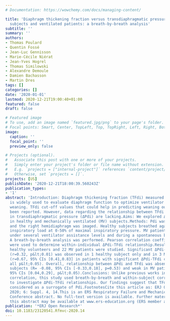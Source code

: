 ```yaml
---
# Documentation: https://wowchemy.com/docs/managing-content/

title: 'Diaphragm thickening fraction versus transdiaphragmatic pressure in healthy
  subjects and ventilated patients: a breath-by-breath analysis'
subtitle: ''
summary: ''
authors:
- Thomas Poulard
- Quentin Fossé
- Jean-Luc Gennisson
- Marie-Cécile Niérat
- Jean-Yves Hogrel
- Thomas Similowski
- Alexandre Demoule
- Damien Bachasson
- Martin Dres
tags: []
categories: []
date: '2020-01-01'
lastmod: 2020-12-21T19:00:40+01:00
featured: false
draft: false

# Featured image
# To use, add an image named `featured.jpg/png` to your page's folder.
# Focal points: Smart, Center, TopLeft, Top, TopRight, Left, Right, BottomLeft, Bottom, BottomRight.
image:
  caption: ''
  focal_point: ''
  preview_only: false

# Projects (optional).
#   Associate this post with one or more of your projects.
#   Simply enter your project's folder or file name without extension.
#   E.g. `projects = ["internal-project"]` references `content/project/deep-learning/index.md`.
#   Otherwise, set `projects = []`.
projects: [US]
publishDate: '2020-12-21T18:00:39.560243Z'
publication_types:
- '1'
abstract: 'Introduction: Diaphragm thickening fraction (TFdi) measured by ultrasound
  is widely used to evaluate diaphragm function to optimize ventilator support and
  weaning. TFdi cut-off values that could help in predicting weaning outcome have
  been reported. However, data regarding the relationship between TFdi and the changes
  in transdiaphragmatic pressure (ΔPdi) are lacking.Aims: We explored ΔPdi-TFdi relationship
  in healthy and mechanically ventilated (MV) subjects.Methods: Pdi was monitored
  and the right hemidiaphragm was imaged. Healthy subjects breathed against an external
  inspiratory load at 0-50% of maximal inspiratory pressure. MV patients were tested
  under several ventilator assistance levels and during a spontaneous breathing trial.
  A breath-by-breath analysis was performed. Pearson correlation coefficients (r)
  were used to determine within-individual ΔPdi-TFdi relationship.Results: Fifteen
  healthy volunteers and 22 MV patients were studied. Significant ΔPdi-TFdi correlation
  (r=0.32, p&lt;0.01) was observed in 1 healthy subject only and in 3 MV patients
  (r=0.67, 95% CIs [0.41,0.83] in patients with significant ΔPdi-TFdi correlation,
  all p&lt;0.05). Overall, relationship between ΔPdi and TFdi was absent in healthy
  subjects (R= -0.08, 95% CIs [-0.33,0.18], p=0.53) and weak in MV patients (R=0.17,
  95% CIs [0.04,0.29], p&lt;0.05).Conclusions: Unlike previous works investigating between-subject
  correlation, this study used breath-by-breath and within-subject correlation analyses
  to investigate ΔPdi-TFdi relationships. Our findings suggest that TFdi may not be
  considered as a surrogate of Pdi.FootnotesCite this article as: ERJ Open Research
  2020; 6: Suppl. 4, 14.This is an ERS Respiratory Failure and Mechanical Ventilation
  Conference abstract. No full-text version is available. Further material to accompany
  this abstract may be available at www.ers-education.org (ERS member access only).'
publication: '*ERJ Open Research*'
doi: 10.1183/23120541.Rfmvc-2020.14
---
```

